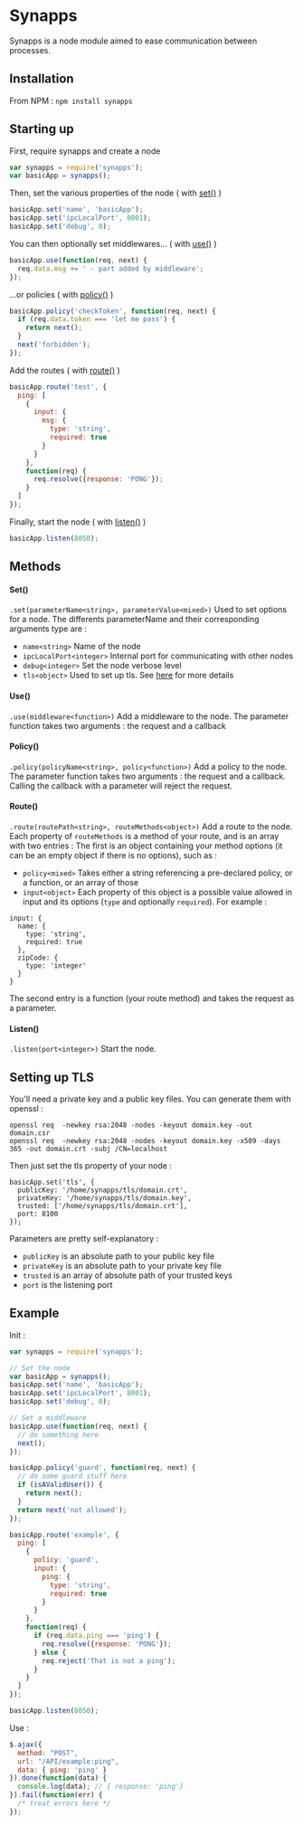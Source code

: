 # Synapps

Synapps is a node module aimed to ease communication between processes.

## Installation
From NPM :
`npm install synapps`

## Starting up

First, require synapps and create a node
```javascript
var synapps = require('synapps');
var basicApp = synapps();
```

Then, set the various properties of the node ( with [set()](#set) )
```javascript
basicApp.set('name', 'basicApp');
basicApp.set('ipcLocalPort', 8001);
basicApp.set('debug', 0);
```

You can then optionally set middlewares... ( with [use()](#use) )
```javascript
basicApp.use(function(req, next) {
  req.data.msg += ' - part added by middleware';
});
```

...or policies ( with [policy()](#policy) )
```javascript
basicApp.policy('checkToken', function(req, next) {
  if (req.data.token === 'let me pass') {
    return next();
  }
  next('forbidden');
});
```

Add the routes ( with [route()](#route) )
```javascript
basicApp.route('test', {
  ping: [
    {
      input: {
        msg: {
          type: 'string',
          required: true
        }
      }
    },
    function(req) {
      req.resolve({response: 'PONG'});
    }
  ]
});
```

Finally, start the node ( with [listen()](#listen) )

```javascript
basicApp.listen(8050);
```

## Methods

#### Set()
`.set(parameterName<string>, parameterValue<mixed>)`
Used to set options for a node.
The differents parameterName and their corresponding arguments type are :
* `name<string>` Name of the node
* `ipcLocalPort<integer>` Internal port for communicating with other nodes
* `debug<integer>` Set the node verbose level
* `tls<object>` Used to set up tls. See [here](#setting-up-tls) for more details

#### Use()
`.use(middleware<function>)`
Add a middleware to the node.
The parameter function takes two arguments : the request and a callback

#### Policy()
`.policy(policyName<string>, policy<function>)`
Add a policy to the node.
The parameter function takes two arguments : the request and a callback.
Calling the callback with a parameter will reject the request.

#### Route()
`.route(routePath<string>, routeMethods<object>)`
Add a route to the node.
Each property of `routeMethods` is a method of your route, and is an array with two entries :
The first is an object containing your method options (it can be an empty object if there is no options), such as :
* `policy<mixed>` Takes either a string referencing a pre-declared policy, or a function, or an array of those
* `input<object>` Each property of this object is a possible value allowed  in input and its options (`type` and optionally `required`). For example :
```
input: {
  name: {
    type: 'string',
    required: true
  },
  zipCode: {
    type: 'integer'
  }
}
```
The second entry is a function (your route method) and takes the request as a parameter.

#### Listen()
`.listen(port<integer>)`
Start the node.

## Setting up TLS

You'll need a private key and a public key files. You can generate them with openssl :
```
openssl req  -newkey rsa:2048 -nodes -keyout domain.key -out domain.csr
openssl req  -newkey rsa:2048 -nodes -keyout domain.key -x509 -days 365 -out domain.crt -subj /CN=localhost
```

Then just set the tls property of your node :
```
basicApp.set('tls', {
  publicKey: '/home/synapps/tls/domain.crt',
  privateKey: '/home/synapps/tls/domain.key',
  trusted: ['/home/synapps/tls/domain.crt'],
  port: 8100
});
```
Parameters are pretty self-explanatory :
* `publicKey` is an absolute path to your public key file
* `privateKey` is an absolute path to your private key file
* `trusted` is an array of absolute path of your trusted keys
* `port` is the listening port

## Example

Init :
```javascript
var synapps = require('synapps');

// Set the node
var basicApp = synapps();
basicApp.set('name', 'basicApp');
basicApp.set('ipcLocalPort', 8001);
basicApp.set('debug', 0);

// Set a middleware
basicApp.use(function(req, next) {
  // do something here
  next();
});

basicApp.policy('guard', function(req, next) {
  // do some guard stuff here
  if (isAValidUser()) {
    return next();
  }
  return next('not allowed');
});

basicApp.route('example', {
  ping: [
    {
      policy: 'guard',
      input: {
        ping: {
          type: 'string',
          required: true
        }
      }
    },
    function(req) {
      if (req.data.ping === 'ping') {
        req.resolve({response: 'PONG'});
      } else {
        req.reject('That is not a ping');
      }
    }
  ]
});

basicApp.listen(8050);
```

Use :

```javascript
$.ajax({
  method: "POST",
  url: "/API/example:ping",
  data: { ping: 'ping' }
}).done(function(data) {
  console.log(data); // { response: 'ping'}
}).fail(function(err) {
  /* treat errors here */
});
```
